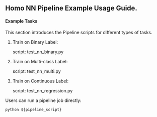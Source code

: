 ## Homo NN Pipeline Example Usage Guide.

#### Example Tasks

This section introduces the Pipeline scripts for different types of tasks.

1. Train on Binary Label:

   script: test_nn_binary.py

2. Train on Multi-class Label:

   script: test_nn_multi.py

3. Train on Continuous Label:

   script: test_nn_regression.py

Users can run a pipeline job directly:

    python ${pipeline_script}